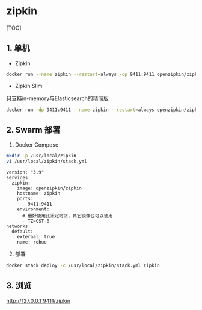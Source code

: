 # zipkin

[TOC]

## 1. 单机

- Zipkin

```sh
docker run --name zipkin --restart=always -dp 9411:9411 openzipkin/zipkin
```

- Zipkin Slim

只支持in-memory与Elasticsearch的精简版

```sh
docker run -dp 9411:9411 --name zipkin --restart=always openzipkin/zipkin-slim
```

## 2. Swarm 部署

1. Docker Compose

```sh
mkdir -p /usr/local/zipkin
vi /usr/local/zipkin/stack.yml
```

```yml{.line-numbers}
version: "3.9"
services:
  zipkin:
    image: openzipkin/zipkin
    hostname: zipkin
    ports:
      - 9411:9411
    environment:
      # 最好使用此设定时区，其它镜像也可以使用
      - TZ=CST-8
networks:
  default:
    external: true
    name: rebue
```

2. 部署

```sh
docker stack deploy -c /usr/local/zipkin/stack.yml zipkin
```


## 3. 浏览

<http://127.0.0.1:9411/zipkin>